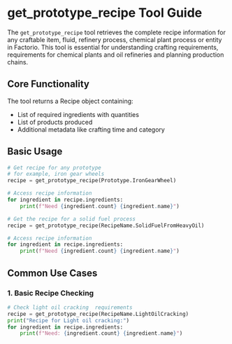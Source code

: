 # get_prototype_recipe Tool Guide

The `get_prototype_recipe` tool retrieves the complete recipe information for any craftable item, fluid, refinery process, chemical plant process or entity in Factorio. This tool is essential for understanding crafting requirements, requirements for chemical plants and oil refineries and planning production chains.

## Core Functionality

The tool returns a Recipe object containing:
- List of required ingredients with quantities
- List of products produced
- Additional metadata like crafting time and category

## Basic Usage

```python
# Get recipe for any prototype
# for example, iron gear wheels
recipe = get_prototype_recipe(Prototype.IronGearWheel)

# Access recipe information
for ingredient in recipe.ingredients:
    print(f"Need {ingredient.count} {ingredient.name}")

# Get the recipe for a solid fuel process
recipe = get_prototype_recipe(RecipeName.SolidFuelFromHeavyOil)

# Access recipe information
for ingredient in recipe.ingredients:
    print(f"Need {ingredient.count} {ingredient.name}")
```

## Common Use Cases

### 1. Basic Recipe Checking
```python
# Check light oil cracking  requirements
recipe = get_prototype_recipe(RecipeName.LightOilCracking)
print("Recipe for Light oil cracking:")
for ingredient in recipe.ingredients:
    print(f"Need: {ingredient.count} {ingredient.name}")
```